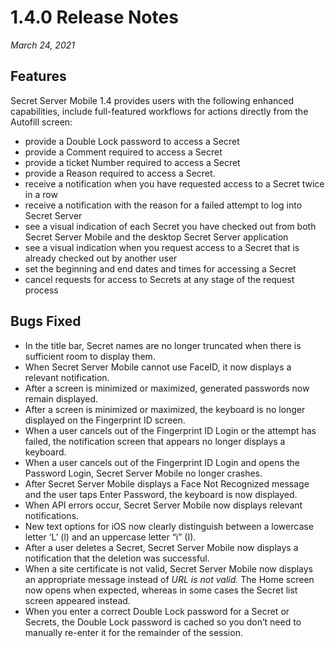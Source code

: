 [title]: # (1.4.0 Release)
[tags]: # (release notes)
[priority]: # (10997)
# 1.4.0 Release Notes


_March 24, 2021_

## Features

Secret Server Mobile 1.4 provides users with the following enhanced capabilities, include full-featured workflows for actions directly from the Autofill screen: 
* provide a Double Lock password to access a Secret
* provide a Comment required to access a Secret
* provide a ticket Number required to access a Secret
* provide a Reason required to access a Secret.
* receive a notification when you have requested access to a Secret twice in a row
* receive a notification with the reason for a failed attempt to log into Secret Server 
* see a visual indication of each Secret you have checked out from both Secret Server Mobile and the desktop Secret Server application 
* see a visual indication when you request access to a Secret that is already checked out by another user 
* set the beginning and end dates and times for accessing a Secret
* cancel requests for access to Secrets at any stage of the request process

## Bugs Fixed

* In the title bar, Secret names are no longer truncated when there is sufficient room to display them.
* When Secret Server Mobile cannot use FaceID, it now displays a relevant notification.
* After a screen is minimized or maximized, generated passwords now remain displayed. 
* After a screen is minimized or maximized, the keyboard is no longer displayed on the Fingerprint ID screen.
* When a user cancels out of the Fingerprint ID Login or the attempt has failed, the notification screen that appears no longer displays a keyboard.
* When a user cancels out of the Fingerprint ID Login and opens the Password Login, Secret Server Mobile no longer crashes. 
* After Secret Server Mobile displays a Face Not Recognized message and the user taps Enter Password, the keyboard is now displayed. 
* When API errors occur, Secret Server Mobile now displays relevant notifications.
* New text options for iOS now clearly distinguish between a lowercase letter ‘L’ (l) and an uppercase letter “i” (I). 
* After a user deletes a Secret, Secret Server Mobile now displays a notification that the deletion was successful.
* When a site certificate is not valid, Secret Server Mobile now displays an appropriate message instead of *URL is not valid.* The Home screen now opens when expected, whereas in some cases the Secret list screen appeared instead. 
* When you enter a correct Double Lock password for a Secret or Secrets, the Double Lock password is cached so you don’t need to manually re-enter it for the remainder of the session.   
